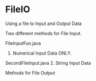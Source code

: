 # FileIO

Using a file to Input and Output Data


Two different methods for File Input.

FileInputFun.java
1. Numerical Input Data ONLY.

SecondFileInput.java
2. String Input Data



Methods for File Output


